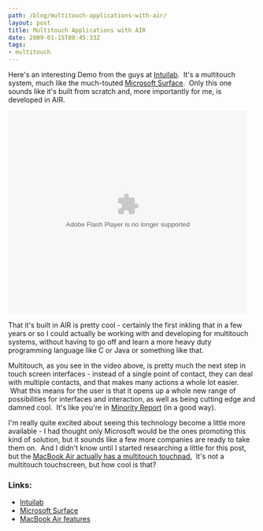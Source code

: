 ```yaml
---
path: /blog/multitouch-applications-with-air/
layout: post
title: Multitouch Applications with AIR
date: 2009-01-15T08:45:33Z
tags:
- multitouch
---
```


Here's an interesting Demo from the guys at <a href="http://www.intuilab.com/main/index.php" target="_blank">Intuilab</a>.  It's a multitouch system, much like the much-touted <a href="http://www.microsoft.com/surface/index.html" target="_blank">Microsoft Surface</a>.  Only this one sounds like it's built from scratch and, more importantly for me, is developed in AIR.

<object width="486" height="412" data="http://services.brightcove.com/services/viewer/federated_f8/1596744118" type="application/x-shockwave-flash"><param name="name" value="flashObj" /><param name="bgcolor" value="#FFFFFF" /><param name="flashvars" value="videoId=6898810001&amp;playerId=1596744118&amp;viewerSecureGatewayURL=https://console.brightcove.com/services/amfgateway&amp;servicesURL=http://services.brightcove.com/services&amp;cdnURL=http://admin.brightcove.com&amp;domain=embed&amp;autoStart=false&amp;" /><param name="src" value="http://services.brightcove.com/services/viewer/federated_f8/1596744118" /></object>

That it's built in AIR is pretty cool - certainly the first inkling that in a few years or so I could actually be working with and developing for multitouch systems, without having to go off and learn a more heavy duty programming language like C or Java or something like that.

Multitouch, as you see in the video above, is pretty much the next step in touch screen interfaces - instead of a single point of contact, they can deal with multiple contacts, and that makes many actions a whole lot easier.  What this means for the user is that it opens up a whole new range of possibilities for interfaces and interaction, as well as being cutting edge and damned cool.  It's like you're in <a href="http://en.wikipedia.org/w/index.php?title=Minority_Report_(film)#Multi-touch_technology_foreshadowing" target="_blank">Minority Report</a> (in a good way).

I'm really quite excited about seeing this technology become a little more available - I had thought only Microsoft would be the ones promoting this kind of solution, but it sounds like a few more companies are ready to take them on.  And I didn't know until I started researching a little for this post, but the <a href="http://www.apple.com/macbookair/features.html" target="_blank">MacBook Air actually has a multitouch touchpad.</a>  It's not a multitouch touchscreen, but how cool is that?
<h3>Links:</h3>
<ul>
	<li><a href="http://www.intuilab.com/main/index.php" target="_blank">Intuilab</a></li>
	<li><a href="http://www.microsoft.com/surface/index.html" target="_blank">Microsoft Surface</a></li>
	<li><a href="http://www.apple.com/macbookair/features.html" target="_blank">MacBook Air features</a></li>
</ul>